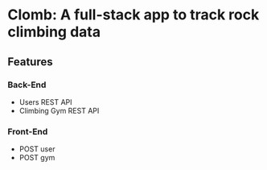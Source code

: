 # Clomb: A full-stack app to track rock climbing data

## Features

### Back-End

* Users REST API
* Climbing Gym REST API

### Front-End
* POST user
* POST gym
